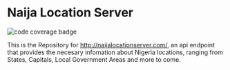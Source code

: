 # Naija Location Server
![code coverage badge](https://github.com/muhammadolammi/naijalocationserver/actions/workflows/ci.yml/badge.svg)

This is the Repository for http://naijalocationserver.com/, an api endpoint that provides the necesary infomation about Nigeria locations, ranging from States, Capitals, Local Government Areas and more to come.
